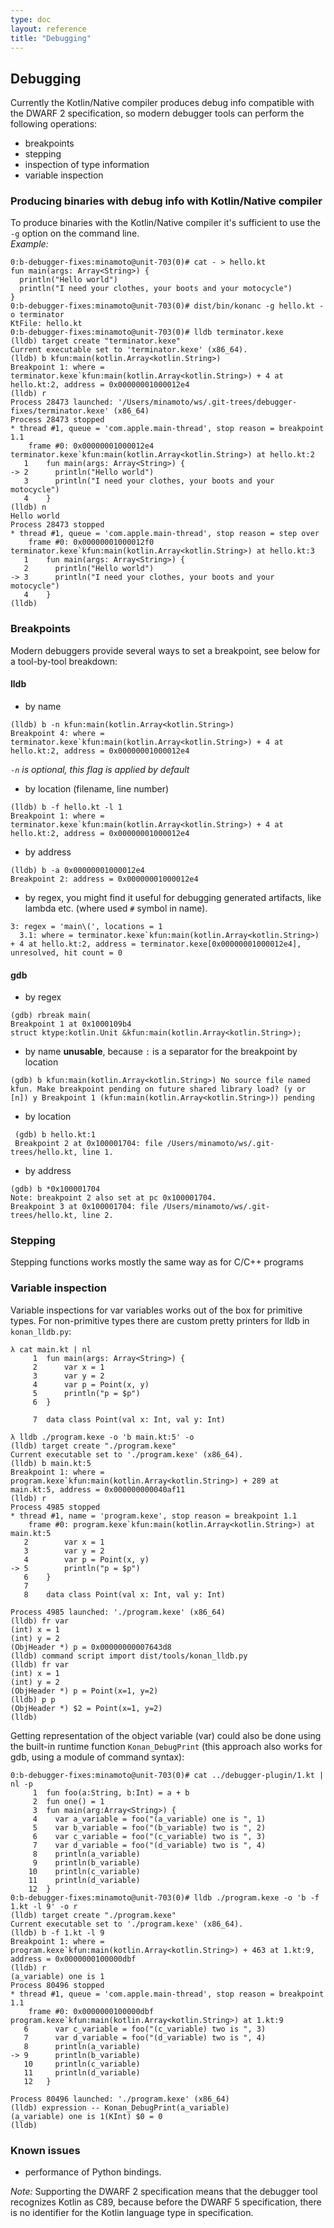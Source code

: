```yaml
---
type: doc
layout: reference
title: "Debugging"
---
```


## Debugging

Currently the Kotlin/Native compiler produces debug info compatible with the DWARF 2 specification, so modern debugger tools can
perform the following operations:
- breakpoints
- stepping
- inspection of type information
- variable inspection

### Producing binaries with debug info with Kotlin/Native compiler

To produce binaries with the Kotlin/Native compiler it's sufficient to use the ``-g`` option on the command line.<br/>
_Example:_

```
0:b-debugger-fixes:minamoto@unit-703(0)# cat - > hello.kt
fun main(args: Array<String>) {
  println("Hello world")
  println("I need your clothes, your boots and your motocycle")
}
0:b-debugger-fixes:minamoto@unit-703(0)# dist/bin/konanc -g hello.kt -o terminator
KtFile: hello.kt
0:b-debugger-fixes:minamoto@unit-703(0)# lldb terminator.kexe
(lldb) target create "terminator.kexe"
Current executable set to 'terminator.kexe' (x86_64).
(lldb) b kfun:main(kotlin.Array<kotlin.String>)
Breakpoint 1: where = terminator.kexe`kfun:main(kotlin.Array<kotlin.String>) + 4 at hello.kt:2, address = 0x00000001000012e4
(lldb) r
Process 28473 launched: '/Users/minamoto/ws/.git-trees/debugger-fixes/terminator.kexe' (x86_64)
Process 28473 stopped
* thread #1, queue = 'com.apple.main-thread', stop reason = breakpoint 1.1
    frame #0: 0x00000001000012e4 terminator.kexe`kfun:main(kotlin.Array<kotlin.String>) at hello.kt:2
   1    fun main(args: Array<String>) {
-> 2      println("Hello world")
   3      println("I need your clothes, your boots and your motocycle")
   4    }
(lldb) n
Hello world
Process 28473 stopped
* thread #1, queue = 'com.apple.main-thread', stop reason = step over
    frame #0: 0x00000001000012f0 terminator.kexe`kfun:main(kotlin.Array<kotlin.String>) at hello.kt:3
   1    fun main(args: Array<String>) {
   2      println("Hello world")
-> 3      println("I need your clothes, your boots and your motocycle")
   4    }
(lldb)
```

### Breakpoints
Modern debuggers provide several ways to set a breakpoint, see below for a tool-by-tool breakdown:

#### lldb
- by name
````
(lldb) b -n kfun:main(kotlin.Array<kotlin.String>)
Breakpoint 4: where = terminator.kexe`kfun:main(kotlin.Array<kotlin.String>) + 4 at hello.kt:2, address = 0x00000001000012e4
````
 _``-n`` is optional, this flag is applied by default_
- by location (filename, line number)
````
(lldb) b -f hello.kt -l 1
Breakpoint 1: where = terminator.kexe`kfun:main(kotlin.Array<kotlin.String>) + 4 at hello.kt:2, address = 0x00000001000012e4
````
- by address
````
(lldb) b -a 0x00000001000012e4
Breakpoint 2: address = 0x00000001000012e4
````
- by regex, you might find it useful for debugging generated artifacts, like lambda etc. (where used ``#`` symbol in name).
````
3: regex = 'main\(', locations = 1
  3.1: where = terminator.kexe`kfun:main(kotlin.Array<kotlin.String>) + 4 at hello.kt:2, address = terminator.kexe[0x00000001000012e4], unresolved, hit count = 0
````
#### gdb
- by regex
````
(gdb) rbreak main(
Breakpoint 1 at 0x1000109b4
struct ktype:kotlin.Unit &kfun:main(kotlin.Array<kotlin.String>);
````
- by name __unusable__, because ``:`` is a separator for the breakpoint by location

``
(gdb) b kfun:main(kotlin.Array<kotlin.String>)
No source file named kfun.
Make breakpoint pending on future shared library load? (y or [n]) y
Breakpoint 1 (kfun:main(kotlin.Array<kotlin.String>)) pending
``
- by location
````
 (gdb) b hello.kt:1
 Breakpoint 2 at 0x100001704: file /Users/minamoto/ws/.git-trees/hello.kt, line 1.
````
- by address
````
(gdb) b *0x100001704
Note: breakpoint 2 also set at pc 0x100001704.
Breakpoint 3 at 0x100001704: file /Users/minamoto/ws/.git-trees/hello.kt, line 2.
````

### Stepping
Stepping functions works mostly the same way as for C/C++ programs

### Variable inspection

Variable inspections for var variables works out of the box for primitive types.
For non-primitive types there are custom pretty printers for lldb in
`konan_lldb.py`:

```
λ cat main.kt | nl
     1  fun main(args: Array<String>) {
     2      var x = 1
     3      var y = 2
     4      var p = Point(x, y)
     5      println("p = $p")
     6  }
       
     7  data class Point(val x: Int, val y: Int)

λ lldb ./program.kexe -o 'b main.kt:5' -o
(lldb) target create "./program.kexe"
Current executable set to './program.kexe' (x86_64).
(lldb) b main.kt:5
Breakpoint 1: where = program.kexe`kfun:main(kotlin.Array<kotlin.String>) + 289 at main.kt:5, address = 0x000000000040af11
(lldb) r
Process 4985 stopped
* thread #1, name = 'program.kexe', stop reason = breakpoint 1.1
    frame #0: program.kexe`kfun:main(kotlin.Array<kotlin.String>) at main.kt:5
   2        var x = 1
   3        var y = 2
   4        var p = Point(x, y)
-> 5        println("p = $p")
   6    }
   7   
   8    data class Point(val x: Int, val y: Int)

Process 4985 launched: './program.kexe' (x86_64)
(lldb) fr var
(int) x = 1
(int) y = 2
(ObjHeader *) p = 0x00000000007643d8
(lldb) command script import dist/tools/konan_lldb.py
(lldb) fr var
(int) x = 1
(int) y = 2
(ObjHeader *) p = Point(x=1, y=2)
(lldb) p p
(ObjHeader *) $2 = Point(x=1, y=2)
(lldb) 
```

Getting representation of the object variable (var) could also be done using the
built-in runtime function `Konan_DebugPrint` (this approach also works for gdb,
using a module of command syntax):

````
0:b-debugger-fixes:minamoto@unit-703(0)# cat ../debugger-plugin/1.kt | nl -p
     1  fun foo(a:String, b:Int) = a + b
     2  fun one() = 1
     3  fun main(arg:Array<String>) {
     4    var a_variable = foo("(a_variable) one is ", 1)
     5    var b_variable = foo("(b_variable) two is ", 2)
     6    var c_variable = foo("(c_variable) two is ", 3)
     7    var d_variable = foo("(d_variable) two is ", 4)
     8    println(a_variable)
     9    println(b_variable)
    10    println(c_variable)
    11    println(d_variable)
    12  }
0:b-debugger-fixes:minamoto@unit-703(0)# lldb ./program.kexe -o 'b -f 1.kt -l 9' -o r
(lldb) target create "./program.kexe"
Current executable set to './program.kexe' (x86_64).
(lldb) b -f 1.kt -l 9
Breakpoint 1: where = program.kexe`kfun:main(kotlin.Array<kotlin.String>) + 463 at 1.kt:9, address = 0x0000000100000dbf
(lldb) r
(a_variable) one is 1
Process 80496 stopped
* thread #1, queue = 'com.apple.main-thread', stop reason = breakpoint 1.1
    frame #0: 0x0000000100000dbf program.kexe`kfun:main(kotlin.Array<kotlin.String>) at 1.kt:9
   6      var c_variable = foo("(c_variable) two is ", 3)
   7      var d_variable = foo("(d_variable) two is ", 4)
   8      println(a_variable)
-> 9      println(b_variable)
   10     println(c_variable)
   11     println(d_variable)
   12   }

Process 80496 launched: './program.kexe' (x86_64)
(lldb) expression -- Konan_DebugPrint(a_variable)
(a_variable) one is 1(KInt) $0 = 0
(lldb)
````


### Known issues
- performance of Python bindings.

_Note:_ Supporting the DWARF 2 specification means that the debugger tool recognizes Kotlin as C89, because before the DWARF 5 specification, there is no identifier for the Kotlin language type in specification.

